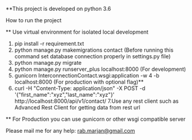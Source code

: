 **This project is developed on python 3.6


How to run the project

** Use virtual environment for isolated local development

1. pip install -r requirement.txt
2. python manage.py makemigrations contact (Before running this command set database connection properly in settings.py file)
3. python manage.py migrate
4. python manage.py runserver_plus localhost:8000 (For development)
5. gunicorn InterconnectionContact.wsgi:application -w 4 -b localhost:8000 (For production with optional flag)**
6. curl -H "Content-Type: application/json" -X POST -d '{"first_name":"xyz","last_name":"xyz"}' http://localhost:8000/api/v1/contact/
7.Use any rest client such as Advanced Rest Client for getting data from rest url

** For Production you can use gunicorn or other wsgi compatible server

Please mail me for any help: rab.marjan@gmail.com

